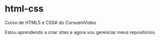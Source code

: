 # html-css

Curso de HTML5 e CSS# do CursoemVideo

Estou aprendendo a criar sites e agora vou gerenciar meus repositórios
